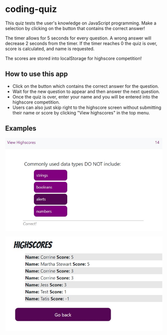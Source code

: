 # coding-quiz
This quiz tests the user's knowledge on JavaScript programming. Make a selection by clicking on the button that contains the correct answer!

The timer allows for 5 seconds for every question. A wrong answer will decrease 2 seconds from the timer.
If the timer reaches 0 the quiz is over, score is calculated, and name is requested.

The scores are stored into localStorage for highscore competition!

## How to use this app
* Click on the button which contains the correct answer for the question.
* Wait for the new question to appear and then answer the next question.
* Once the quiz is over, enter your name and you will be entered into the highscore competition.
* Users can also just skip right to the highscore screen without submitting their name or score by clicking "View highscores" in the top menu.

## Examples
![Quiz Screen](https://github.com/cpusillo/coding-quiz/blob/main/assets/img/screenshot.jpg)

![Quiz Screen 2](https://github.com/cpusillo/coding-quiz/blob/main/assets/img/screenshot-2.jpg)
